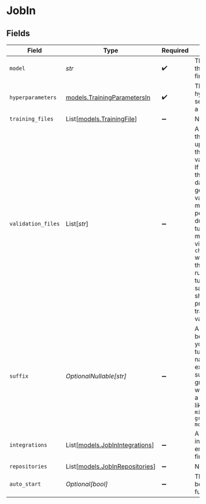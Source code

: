 # JobIn


## Fields

| Field                                                                                                                                                                                                                                                                                                                                                             | Type                                                                                                                                                                                                                                                                                                                                                              | Required                                                                                                                                                                                                                                                                                                                                                          | Description                                                                                                                                                                                                                                                                                                                                                       |
| ----------------------------------------------------------------------------------------------------------------------------------------------------------------------------------------------------------------------------------------------------------------------------------------------------------------------------------------------------------------- | ----------------------------------------------------------------------------------------------------------------------------------------------------------------------------------------------------------------------------------------------------------------------------------------------------------------------------------------------------------------- | ----------------------------------------------------------------------------------------------------------------------------------------------------------------------------------------------------------------------------------------------------------------------------------------------------------------------------------------------------------------- | ----------------------------------------------------------------------------------------------------------------------------------------------------------------------------------------------------------------------------------------------------------------------------------------------------------------------------------------------------------------- |
| `model`                                                                                                                                                                                                                                                                                                                                                           | *str*                                                                                                                                                                                                                                                                                                                                                             | :heavy_check_mark:                                                                                                                                                                                                                                                                                                                                                | The name of the model to fine-tune.                                                                                                                                                                                                                                                                                                                               |
| `hyperparameters`                                                                                                                                                                                                                                                                                                                                                 | [models.TrainingParametersIn](../models/trainingparametersin.md)                                                                                                                                                                                                                                                                                                  | :heavy_check_mark:                                                                                                                                                                                                                                                                                                                                                | The fine-tuning hyperparameter settings used in a fine-tune job.                                                                                                                                                                                                                                                                                                  |
| `training_files`                                                                                                                                                                                                                                                                                                                                                  | List[[models.TrainingFile](../models/trainingfile.md)]                                                                                                                                                                                                                                                                                                            | :heavy_minus_sign:                                                                                                                                                                                                                                                                                                                                                | N/A                                                                                                                                                                                                                                                                                                                                                               |
| `validation_files`                                                                                                                                                                                                                                                                                                                                                | List[*str*]                                                                                                                                                                                                                                                                                                                                                       | :heavy_minus_sign:                                                                                                                                                                                                                                                                                                                                                | A list containing the IDs of uploaded files that contain validation data. If you provide these files, the data is used to generate validation metrics periodically during fine-tuning. These metrics can be viewed in `checkpoints` when getting the status of a running fine-tuning job. The same data should not be present in both train and validation files. |
| `suffix`                                                                                                                                                                                                                                                                                                                                                          | *OptionalNullable[str]*                                                                                                                                                                                                                                                                                                                                           | :heavy_minus_sign:                                                                                                                                                                                                                                                                                                                                                | A string that will be added to your fine-tuning model name. For example, a suffix of "my-great-model" would produce a model name like `ft:open-mistral-7b:my-great-model:xxx...`                                                                                                                                                                                  |
| `integrations`                                                                                                                                                                                                                                                                                                                                                    | List[[models.JobInIntegrations](../models/jobinintegrations.md)]                                                                                                                                                                                                                                                                                                  | :heavy_minus_sign:                                                                                                                                                                                                                                                                                                                                                | A list of integrations to enable for your fine-tuning job.                                                                                                                                                                                                                                                                                                        |
| `repositories`                                                                                                                                                                                                                                                                                                                                                    | List[[models.JobInRepositories](../models/jobinrepositories.md)]                                                                                                                                                                                                                                                                                                  | :heavy_minus_sign:                                                                                                                                                                                                                                                                                                                                                | N/A                                                                                                                                                                                                                                                                                                                                                               |
| `auto_start`                                                                                                                                                                                                                                                                                                                                                      | *Optional[bool]*                                                                                                                                                                                                                                                                                                                                                  | :heavy_minus_sign:                                                                                                                                                                                                                                                                                                                                                | This field will be required in a future release.                                                                                                                                                                                                                                                                                                                  |